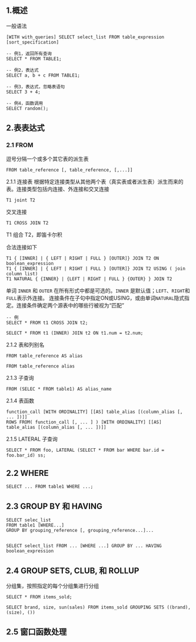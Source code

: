 ## 1.概述

一般语法
```
[WITH with_queries] SELECT select_list FROM table_expression [sort_specification]

-- 例1，返回所有查询
SELECT * FROM TABLE1;

-- 例2，表达式
SELECT a, b + c FROM TABLE1;

-- 例3，表达式，忽略表语句
SELECT 3 + 4;

-- 例4，函数调用
SELECT random();
```

## 2.表表达式
### 2.1 FROM 
逗号分隔一个或多个其它表的派生表
```
FROM table_reference [, table_reference, [,...]]
```

2.1.1 连接表
根据特定连接类型从其他两个表（真实表或者派生表）派生而来的表。连接类型包括内连接、外连接和交叉连接
```
T1 joint T2
```

交叉连接
```
T1 CROSS JOIN T2
```
T1 组合 T2，即笛卡尔积

合法连接如下
```
T1 { [INNER] | { LEFT | RIGHT | FULL } [OUTER]} JOIN T2 ON boolean_expression
T1 { [INNER] | { LEFT | RIGHT | FULL } [OUTER]} JOIN T2 USING ( join column list)
T1 NATURAL { {INNER} | {LEFT | RIGHT | FULL } {OUTER} } JOIN T2
```

单词 `INNER` 和 `OUTER` 在所有形式中都是可选的。`INNER` 是默认值；`LEFT`、`RIGHT`和`FULL`表示外连接。
连接条件在子句中指定ON或USING，或由单词`NATURAL`隐式指定。连接条件确定两个源表中的哪些行被视为“匹配”

```
-- 例
SELECT * FROM t1 CROSS JOIN t2;

SELECT * FROM t1 (INNER) JOIN t2 ON t1.num = t2.num;
```

2.1.2 表和列别名
```
FROM table_reference AS alias

FROM table_reference alias
```

2.1.3 子查询
```
FROM (SELEC * FROM table1) AS alias_name
```

2.1.4 表函数
```
function_call [WITH ORDINALITY] [[AS] table_alias [(column_alias [, ... ])]]
ROWS FROM( function_call [, ... ] ) [WITH ORDINALITY] [[AS] table_alias [(column_alias [, ... ])]]
```

2.1.5 LATERAL 子查询
```
SELECT * FROM foo, LATERAL (SELECT * FROM bar WHERE bar.id = foo.bar_id) ss;
```

## 2.2 WHERE 
```
SELECT ... FROM table1 WHERE ...;
```

## 2.3 GROUP BY 和 HAVING
```
SELECT selec_list
FROM table1 [WHERE...]
GROUP BY grouping_reference [, grouping_reference...]...


SELECT select_list FROM ... [WHERE ...] GROUP BY ... HAVING boolean_expression
```

## 2.4 GROUP SETS, CLUB, 和 ROLLUP
分组集，按照指定的每个分组集进行分组
```
SELECT * FROM items_sold;

SELECT brand, size, sun(sales) FROM items_sold GROUPING SETS ((brand), (size), ())
```

## 2.5 窗口函数处理

